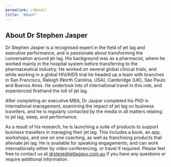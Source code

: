 ```yaml
---
permalink: /about/
title: "About"
---
```


## About Dr Stephen Jasper

Dr Stephen Jasper is a recognised expert in the field of jet lag and executive performance, and is passionate about transforming the conversation around jet lag. His background was as a pharmacist, where he worked mainly in the hospital system before transferring to the pharmaceutical industry. He worked on several global clinical trials, and while working in a global HIV/AIDS trial he headed up a team with branches in San Francisco, Raleigh (North Carolina, USA), Cambridge (UK), São Paulo and Buenos Aires. He undertook lots of international travel in this role, and experienced firsthand the toll of jet lag.

After completing an executive MBA, Dr Jasper completed his PhD in international management, examining the impact of jet lag on business travellers, and he is regularly contacted by the media in all matters relating to jet lag, sleep, and performance.

As a result of his research, he is launching a suite of products to support business travellers in managing their jet lag. This includes a book, an app, workshops, and one on one coaching, as well as franchising products that alleviate jet lag. He is available for speaking engagements, and can work internationally either by video conferencing, or travel if required. Please feel free to contact us at [drsteve@jetlagguy.com.au](mailto://drsteve@jetlagguy.com.au) if you have any questions or require additional information.
